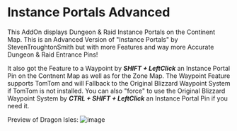 # Instance Portals Advanced
This AddOn displays Dungeon & Raid Instance Portals on the Continent Map.
This is an Advanced Version of "Instance Portals" by StevenTroughtonSmith but with more Features and way more Accurate Dungeon & Raid Entrance Pins!

It also got the Feature to a Waypoint by ***SHIFT + LeftClick*** an Instance Portal Pin on the Contnent Map as well as for the Zone Map.
The Waypoint Feature supports TomTom and will Fallback to the Original Blizzard Waypoint System if TomTom is not installed.
You can also "force" to use the Original Blizzard Waypoint System by ***CTRL + SHIFT + LeftClick*** an Instance Portal Pin if you need it.

Preview of Dragon Isles:
![image](https://user-images.githubusercontent.com/41425685/203467824-01b7e5f3-71ed-41af-b25c-e8080a1c06d6.png)

